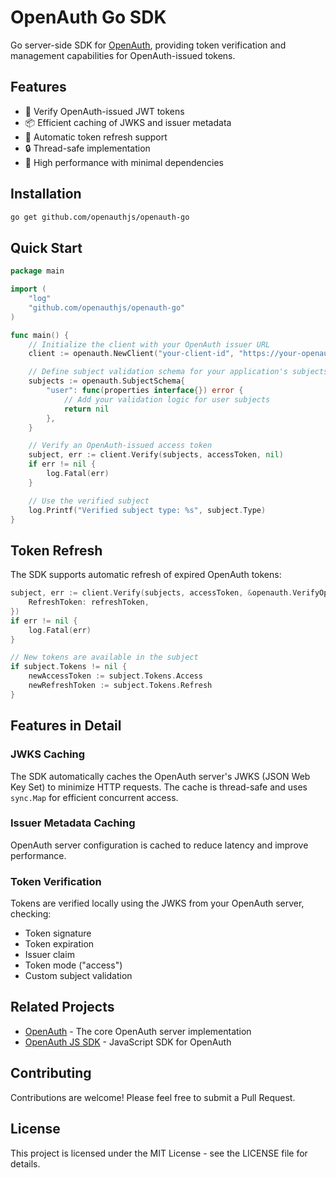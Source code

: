 # OpenAuth Go SDK

Go server-side SDK for [OpenAuth](https://github.com/openauthjs/openauth), providing token verification and management capabilities for OpenAuth-issued tokens.

## Features

- 🔑 Verify OpenAuth-issued JWT tokens
- 📦 Efficient caching of JWKS and issuer metadata
- 🔄 Automatic token refresh support
- 🔒 Thread-safe implementation
- 🚀 High performance with minimal dependencies

## Installation

```bash
go get github.com/openauthjs/openauth-go
```

## Quick Start

```go
package main

import (
    "log"
    "github.com/openauthjs/openauth-go"
)

func main() {
    // Initialize the client with your OpenAuth issuer URL
    client := openauth.NewClient("your-client-id", "https://your-openauth-server.com")

    // Define subject validation schema for your application's subjects
    subjects := openauth.SubjectSchema{
        "user": func(properties interface{}) error {
            // Add your validation logic for user subjects
            return nil
        },
    }

    // Verify an OpenAuth-issued access token
    subject, err := client.Verify(subjects, accessToken, nil)
    if err != nil {
        log.Fatal(err)
    }

    // Use the verified subject
    log.Printf("Verified subject type: %s", subject.Type)
}
```

## Token Refresh

The SDK supports automatic refresh of expired OpenAuth tokens:

```go
subject, err := client.Verify(subjects, accessToken, &openauth.VerifyOptions{
    RefreshToken: refreshToken,
})
if err != nil {
    log.Fatal(err)
}

// New tokens are available in the subject
if subject.Tokens != nil {
    newAccessToken := subject.Tokens.Access
    newRefreshToken := subject.Tokens.Refresh
}
```

## Features in Detail

### JWKS Caching

The SDK automatically caches the OpenAuth server's JWKS (JSON Web Key Set) to minimize HTTP requests. The cache is thread-safe and uses `sync.Map` for efficient concurrent access.

### Issuer Metadata Caching

OpenAuth server configuration is cached to reduce latency and improve performance.

### Token Verification

Tokens are verified locally using the JWKS from your OpenAuth server, checking:

- Token signature
- Token expiration
- Issuer claim
- Token mode ("access")
- Custom subject validation

## Related Projects

- [OpenAuth](https://github.com/openauthjs/openauth) - The core OpenAuth server implementation
- [OpenAuth JS SDK](https://github.com/openauthjs/openauth) - JavaScript SDK for OpenAuth

## Contributing

Contributions are welcome! Please feel free to submit a Pull Request.

## License

This project is licensed under the MIT License - see the LICENSE file for details.
